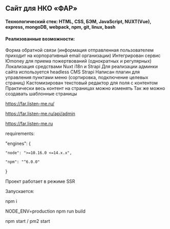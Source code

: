 ## Сайт для НКО «ФАР»

#### Технологический стек: HTML, CSS, БЭМ, JavaScript, NUXT(Vue), express, mongoDB, webpack, npm, git, linux, bash

#### Реализованные возможности:
Форма обратной связи (информация отправленная пользователем приходит на корпоративный email организации)
Интегрирован сервис Юmoney для приема пожертвований (однократных и регулярных)
Локализация средствами Nuxt i18n и Strapi
Для реализации админки сайта используется headless CMS Strapi
Написан плагин для управления пунктами меню (сортировка, подключение целевых страниц)
Кастомизирован текстовый редактор для поля с контентом
Практически весь контент на страницах можно изменять
Так же можно создавать шаблонные страницы

https://far.listen-me.ru/

https://far.listen-me.ru/api/admin


https://far.listen-me.ru

requirements:

"engines": {

    "node": ">=10.16.0 <=14.x.x",
    
    "npm": "^6.0.0"
    
  }
  
Проект работает в режиме SSR

Запускается: 

npm i

NODE_ENV=production npm run build

npm start / pm2 start
  
